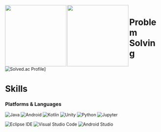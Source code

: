 <a href="https://github.com/Huruk4u/github-readme-stats">
  <img height=200 align="left" src="https://github-readme-stats.vercel.app/api?username=Huruk4u&theme=chartreuse-dark&show_icons=true" />
</a>
<a href="https://github.com/Huruk4u/convoychat">
  <img height=200 align="left" src="https://github-readme-stats.vercel.app/api/top-langs?username=Huruk4u&layout=compact&langs_count=8&card_width=320&theme=dark" />
</a>


# Problem Solving
![Solved.ac Profile](http://mazassumnida.wtf/api/v2/generate_badge?boj=sungmin915)]


# Skills
### Platforms & Languages
![Java](https://img.shields.io/badge/Java-007396.svg?&style=for-the-badge&logo=Java&logoColor=white)
![Android](https://img.shields.io/badge/Android-34A853.svg?&style=for-the-badge&logo=Android&logoColor=white)
![Kotlin](https://img.shields.io/badge/Kotlin-7F52FF.svg?&style=for-the-badge&logo=Kotlin&logoColor=white)
![Unity](https://img.shields.io/badge/Unity-000000.svg?&style=for-the-badge&logo=Kotlin&logoColor=white)
![Python](https://img.shields.io/badge/Python-3776AB.svg?&style=for-the-badge&logo=Python&logoColor=white)
![Jupyter](https://img.shields.io/badge/Jupyter-F37626.svg?&style=for-the-badge&logo=Jupyter&logoColor=white)

![Eclipse IDE](https://img.shields.io/badge/Eclipse%20IDE-2C2255.svg?&style=for-the-badge&logo=Eclipse%20IDE&logoColor=white)
![Visual Studio Code](https://img.shields.io/badge/Visual%20Studio%20Code-007ACC.svg?&style=for-the-badge&logo=Visual%20Studio%20Code&logoColor=white)
![Android Studio](https://img.shields.io/badge/Android%20Studio-3DDC84.svg?&style=for-the-badge&logo=Android%20Studio&logoColor=white)
